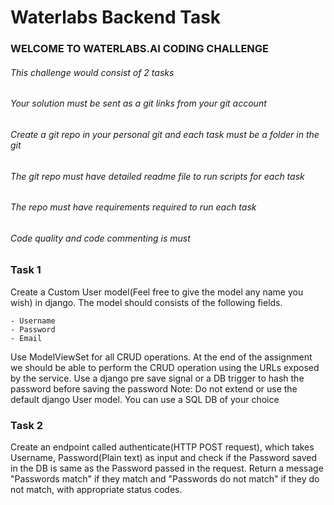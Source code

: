 # Waterlabs Backend Task

### WELCOME TO WATERLABS.AI CODING CHALLENGE

###### This challenge would consist of 2 tasks

###### Your solution must be sent as a git links from your git account

###### Create a git repo in your personal git and each task must be a folder in the git 

###### The git repo must have detailed readme file to run scripts for each task

###### The repo must have requirements required to run each task 
 
###### Code quality and code commenting is must 


### Task 1

Create a Custom User model(Feel free to give the model any name you wish) in django. The model should consists of the following fields.

	- Username
	- Password
	- Email

Use ModelViewSet for all CRUD operations. At the end of the assignment we should be able to perform the CRUD operation using the URLs exposed by the service. Use a django pre save signal or a DB trigger to hash the password before saving the password
Note: Do not extend or use the default django User model. You can use a SQL DB of your choice


### Task 2

Create an endpoint called authenticate(HTTP POST request), which takes Username, Password(Plain text) as input and check if the Password saved in the DB is same as the Password passed in the request. 
Return a message "Passwords match" if they match and "Passwords do not match" if they do not match, with appropriate status codes.



